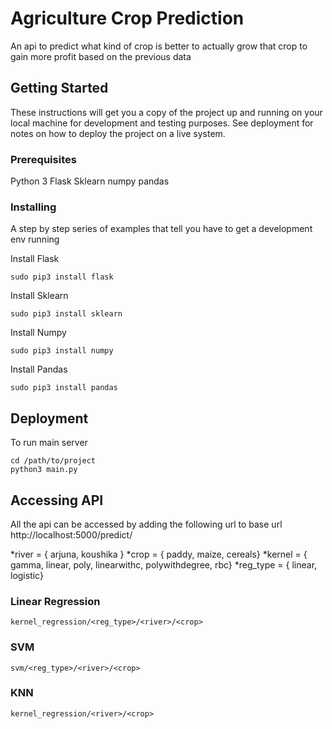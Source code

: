 # Agriculture Crop Prediction

An api to predict what kind of crop is better to actually grow that crop to gain more profit based on the previous data

## Getting Started

These instructions will get you a copy of the project up and running on your local machine for development and testing purposes. See deployment for notes on how to deploy the project on a live system.

### Prerequisites

Python 3
Flask
Sklearn
numpy
pandas

### Installing

A step by step series of examples that tell you have to get a development env running

Install Flask

```
sudo pip3 install flask
```

Install Sklearn

```
sudo pip3 install sklearn
```

Install Numpy

```
sudo pip3 install numpy
```

Install Pandas

```
sudo pip3 install pandas
```

## Deployment

To run main server

```
cd /path/to/project
python3 main.py
```

## Accessing API

All the api can be accessed by adding the following url to base url http://localhost:5000/predict/

*river = { arjuna, koushika }
*crop = { paddy, maize, cereals}
*kernel = { gamma, linear, poly, linearwithc, polywithdegree, rbc}
*reg_type = { linear, logistic}

### Linear Regression

```
kernel_regression/<reg_type>/<river>/<crop>
```

### SVM

```
svm/<reg_type>/<river>/<crop>
```

### KNN

```
kernel_regression/<river>/<crop>
```